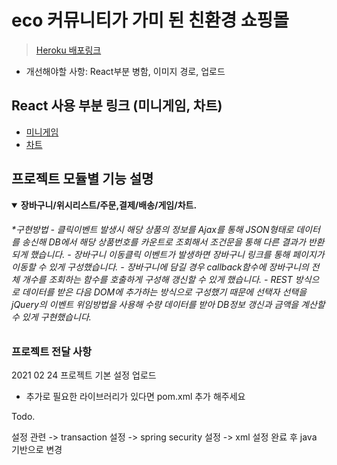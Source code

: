 # eco 커뮤니티가 가미 된 친환경 쇼핑몰  
> [Heroku 배포링크](https://eco-friends-mall.herokuapp.com/)
- 개선해야할 사항: React부분 병함, 이미지 경로, 업로드 

## React 사용 부분 링크 (미니게임, 차트)
- [미니게임](https://github.com/Leo-ground/ecogame)
- [차트](https://github.com/Leo-ground/reactcharts)

## 프로젝트 모듈별 기능 설명
<details open>
  <summary> 
    <b>장바구니/위시리스트/주문,결제/배송/게임/차트.</b>      
  </summary>
   <div>
    <h6>*구현방법
        - 클릭이벤트 발생시 해당 상품의 정보를 Ajax를 통해 JSON형태로 데이터를 송신해 DB에서
        해당 상품번호를 카운트로 조회해서 조건문을 통해 다른 결과가 반환되게 했습니다.
        - 장바구니 이동클릭 이벤트가 발생하면 장바구니 링크를 통해 페이지가 이동할 수 있게
        구성했습니다.
        - 장바구니에 담길 경우 callback함수에 장바구니의 전체 개수를 조회하는 함수를 호출하게
        구성해 갱신할 수 있게 했습니다.
        - REST 방식으로 데이터를 받은 다음 DOM에 추가하는 방식으로 구성했기 때문에
        선택자 선택을 jQuery의 이벤트 위임방법을 사용해 수량 데이터를 받아 DB정보 갱신과
        금액을 계산할 수 있게 구현했습니다.
    </h6>
  </div>
</details>

### 프로젝트 전달 사항
2021 02 24 프로젝트 기본 설정 업로드 

* 추가로 필요한 라이브러리가 있다면 pom.xml 추가 해주세요


Todo.

설정 관련
-> transaction 설정
-> spring security 설정
-> xml 설정 완료 후 java 기반으로 변경
